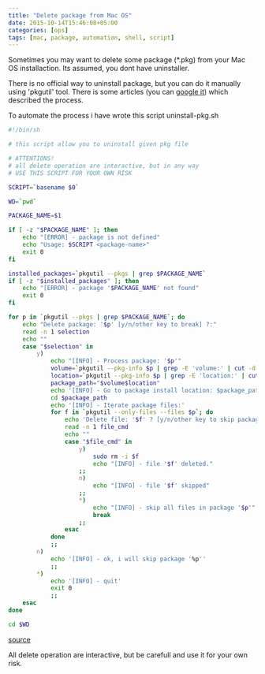 ```yaml
---
title: "Delete package from Mac OS"
date: 2015-10-14T15:46:08+05:00
categories: [ops]
tags: [mac, package, automation, shell, script]
---
```

Sometimes you may want to delete some package (*.pkg) from your Mac OS installaction. Its assumed, you dont have uninstaller.

There is no official way to uninstall package, but you can do it manually using 'pkgutil' tool. There is some articles (you can [google it](https://www.google.ru/webhp?sourceid=chrome-instant&ion=1&espv=2&ie=UTF-8#newwindow=1&q=delete+pkg+from+mac+os)) which described the process.

To automate the process i have wrote this script
uninstall-pkg.sh
``` bash
#!/bin/sh

# this script allow you to uninstall given pkg file

# ATTENTIONS!
# all delete operation are interactive, but in any way
# USE THIS SCRIPT FOR YOUR OWN RISK

SCRIPT=`basename $0`

WD=`pwd`

PACKAGE_NAME=$1

if [ -z "$PACKAGE_NAME" ]; then
    echo "[ERROR] - package is not defined"
    echo "Usage: $SCRIPT <package-name>"
    exit 0
fi

installed_packages=`pkgutil --pkgs | grep $PACKAGE_NAME`
if [ -z "$installed_packages" ]; then
    echo "[ERROR] - package '$PACKAGE_NAME' not found"
    exit 0
fi

for p in `pkgutil --pkgs | grep $PACKAGE_NAME`; do
    echo "Delete package: '$p' [y/n/other key to break] ?:"
    read -n 1 selection
    echo ""
    case "$selection" in
        y)
            echo "[INFO] - Process package: '$p'"
            volume=`pkgutil --pkg-info $p | grep -E 'volume:' | cut -d ' ' -f 2`
            location=`pkgutil --pkg-info $p | grep -E 'location:' | cut -d ' ' -f 2`
            package_path="$volume$location"
            echo '[INFO] - Go to package install location: $package_path'
            cd $package_path
            echo '[INFO] - Iterate package files:'
            for f in `pkgutil --only-files --files $p`; do
                echo 'Delete file: '$f' ? [y/n/other key to skip package]:'
                read -n 1 file_cmd
                echo ""
                case "$file_cmd" in
                    y)
                        sudo rm -i $f
                        echo "[INFO] - file '$f' deleted."
                    ;;
                    n)
                        echo "[INFO] - file '$f' skipped"
                    ;;
                    *)
                        echo "[INFO] - skip all files in package '$p'"
                        break
                    ;;
                esac
            done
            ;;
        n)
            echo '[INFO] - ok, i will skip package '%p''
            ;;
        *)
            echo '[INFO] - quit'
            exit 0
            ;;
    esac
done

cd $WD
```

[source](https://github.com/yantonov/sh/blob/master/mac/uninstall-pkg.sh)

All delete operation are interactive, but be carefull and use it for your own risk.
